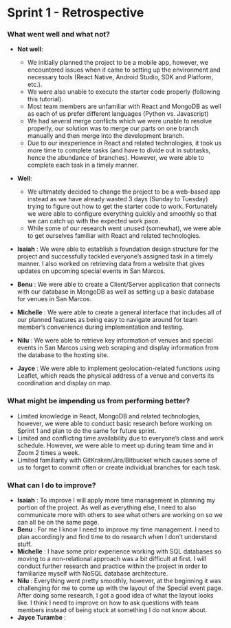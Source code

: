 # Sprint 1 - Retrospective

### What went well and what not? 
* __Not well__: 
    * We initially planned the project to be a mobile app, however, we encountered issues when it came to setting up the environment and necessary tools (React Native, Android Studio, SDK and Platform, etc.). 
    * We were also unable to execute the starter code properly (following this tutorial).
    * Most team members are unfamiliar with React and MongoDB as well as each of us prefer different languages (Python vs. Javascript)
    * We had several merge conflicts which we were unable to resolve properly, our solution was to merge our parts on one branch manually and then merge into the development branch.
    * Due to our inexperience in React and related technologies, it took us more time to complete tasks (and have to divide out in subtasks, hence the abundance of branches). However, we were able to complete each task in a timely manner.
* __Well__: 
    * We ultimately decided to change the project to be a web-based app instead as we have already wasted 3 days (Sunday to Tuesday) trying to figure out how to get the starter code to work. Fortunately we were able to configure everything quickly and smoothly so that we can catch up with the expected work pace.
    * While some of our research went unused (somewhat), we were able to get ourselves familiar with React and related technologies.

* __Isaiah__ : We were able to establish a foundation design structure for the project and successfully tackled everyone’s assigned task in a timely manner. I also worked on retrieving data from a website that gives updates on upcoming special events in San Marcos.
* __Benu__ : We were able to create a Client/Server application that connects with our database in MongoDB as well as setting up a basic database for venues in San Marcos.
* __Michelle__ : We were able to create a general interface that includes all of our planned features as being easy to navigate around for team member’s convenience during implementation and testing.
* __Nilu__ : We were able to retrieve key information of venues and special events in San Marcos using web scraping and display information from the database to the hosting site.
* __Jayce__ : We were able to implement geolocation-related functions using Leaflet, which reads the physical address of a venue and converts its coordination and display on map.

### What might be impending us from performing better? 
* Limited knowledge in React, MongoDB and related technologies, however, we were able to conduct basic research before working on Sprint 1 and plan to do the same for future sprint.
* Limited and conflicting time availability due to everyone’s class and work schedule. However, we were able to meet up during team time and in Zoom 2 times a week.
* Limited familiarity with GitKraken/Jira/Bitbucket which causes some of us to forget to commit often or create individual branches for each task.

### What can I do to improve?
* __Isaiah__ : To improve I will apply more time management in planning my portion of the project. As well as everything else, I need to also communicate more with others to see what others are working on so we can all be on the same page.
* __Benu__ : For me I know I need to improve my time management. I need to plan accordingly and find time to do research when I don’t understand stuff.
* __Michelle__ : I have some prior experience working with SQL databases so moving to a non-relational approach was a bit difficult at first. I will conduct further research and practice within the project in order to familiarize myself with NoSQL database architecture.
* __Nilu__ : Everything went pretty smoothly, however, at the beginning it was challenging for me to come up with the layout of the Special event page. After doing some research, I got a good idea of what the layout looks like. I think I need to improve on how to ask questions with team members instead of being stuck at something I do not know about. 
* __Jayce Turambe__ :
